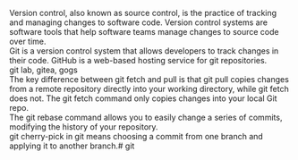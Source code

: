 Version control, also known as source control, is the practice of tracking and managing changes to software code. Version control systems are software tools that help software teams manage changes to source code over time.                                                                                                                                                                                         
Git is a version control system that allows developers to track changes in their code. GitHub is a web-based hosting service for git repositories.                                                     
git lab, gitea, gogs                                                                                                                                                                            
The key difference between git fetch and pull is that git pull copies changes from a remote repository directly into your working directory, while git fetch does not. The git fetch command   only copies changes into your local Git repo.                                                                                                                                                                        
The git rebase command allows you to easily change a series of commits, modifying the history of your repository.                                                                                                                              
git cherry-pick in git means choosing a commit from one branch and applying it to another branch.# git
